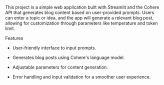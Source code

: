 This project is a simple web application built with Streamlit and the Cohere API that generates blog content based on user-provided prompts. Users can enter a topic or idea, and the app will generate a relevant blog post, allowing for customization through parameters like temperature and token limit.


Features

* User-friendly interface to input prompts.

* Generates blog posts using Cohere's language model.

* Adjustable parameters for content generation.

* Error handling and input validation for a smoother user experience.
